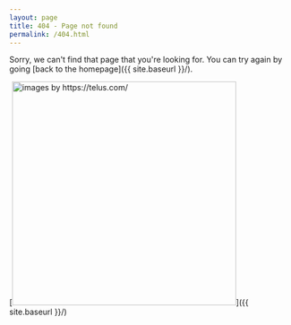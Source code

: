 ```yaml
---
layout: page
title: 404 - Page not found
permalink: /404.html
---
```


Sorry, we can't find that page that you're looking for. You can try again by going [back to the homepage]({{ site.baseurl }}/).

[<img src="{{ site.baseurl }}/images/Telus-404.jpg" alt="images by https://telus.com/" style="width: 400px;"/>]({{ site.baseurl }}/)
